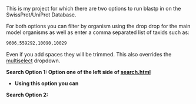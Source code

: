 This is my project for which there are two options to run blastp 
in on the SwissProt/UniProt Database.  

For both options you can filter by organism using the drop drop for the main
model organisms as well as enter a comma separated list of taxids such as:
``` bash
9606,559292,10090,10029
```
Even if you add spaces they will be trimmed.  This also overrides the [multiselect](http://davidstutz.github.io/bootstrap-multiselect/#examples) dropdown.

<b>Search Option 1:<b>
Option one of the left side of [search.html](https://github.com/BJWiley233/APCCB_Final_Project/blob/main/search.html)
* Using this option you can

<b>Search Option 2:<b>